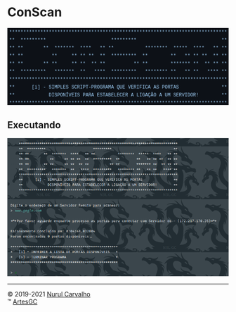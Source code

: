 # ConScan

![](img/intro.png)

## Executando

![](img/exec.png)

---

&copy; 2019-2021 [Nurul Carvalho](mailto:nuruldecarvalho@gmail.com) \
&trade; [ArtesGC](https://artesgc.home.blog)

